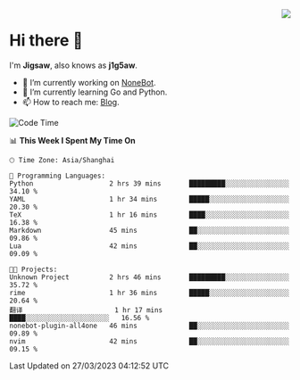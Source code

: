 <a href="#">
  <img align="right" src="https://github-readme-stats.vercel.app/api?username=j1g5awi&count_private=true&show_icons=true&title_color=80070B&text_color=B3B3B3&bg_color=212121&icon_color=80070B" />
</a>

# Hi there 👋

I'm **Jigsaw**, also knows as **j1g5aw**.

- 🔭 I’m currently working on [NoneBot](https://github.com/nonebot).
- 🌱 I’m currently learning Go and Python.
- 📫 How to reach me: [Blog](https://blog.maddestroyer.xyz/).

<!--START_SECTION:waka-->
![Code Time](http://img.shields.io/badge/Code%20Time-1%2C096%20hrs%2056%20mins-blue)

📊 **This Week I Spent My Time On** 

```text
🕑︎ Time Zone: Asia/Shanghai

💬 Programming Languages: 
Python                   2 hrs 39 mins       █████████░░░░░░░░░░░░░░░░   34.10 % 
YAML                     1 hr 34 mins        █████░░░░░░░░░░░░░░░░░░░░   20.30 % 
TeX                      1 hr 16 mins        ████░░░░░░░░░░░░░░░░░░░░░   16.38 % 
Markdown                 45 mins             ██░░░░░░░░░░░░░░░░░░░░░░░   09.86 % 
Lua                      42 mins             ██░░░░░░░░░░░░░░░░░░░░░░░   09.09 % 

🐱‍💻 Projects: 
Unknown Project          2 hrs 46 mins       █████████░░░░░░░░░░░░░░░░   35.72 % 
rime                     1 hr 36 mins        █████░░░░░░░░░░░░░░░░░░░░   20.64 % 
翻译                       1 hr 17 mins        ████░░░░░░░░░░░░░░░░░░░░░   16.56 % 
nonebot-plugin-all4one   46 mins             ██░░░░░░░░░░░░░░░░░░░░░░░   09.89 % 
nvim                     42 mins             ██░░░░░░░░░░░░░░░░░░░░░░░   09.15 % 
```


 Last Updated on 27/03/2023 04:12:52 UTC
<!--END_SECTION:waka-->
